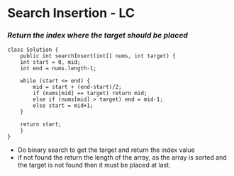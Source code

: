 # Search Insertion - LC

### *Return the index where the target should be placed*

```
class Solution {
    public int searchInsert(int[] nums, int target) {
    int start = 0, mid;
    int end = nums.length-1;

    while (start <= end) {
        mid = start + (end-start)/2;
        if (nums[mid] == target) return mid;
        else if (nums[mid] > target) end = mid-1;
        else start = mid+1;
    }

    return start;
    }
}
```

- Do binary search to get the target and return the index value
- if not found the return the length of the array, as the array is sorted and the target is not found then it must be placed at last.